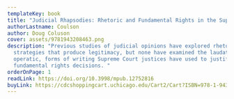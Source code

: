 ```yaml
---
templateKey: book
title: "Judicial Rhapsodies: Rhetoric and Fundamental Rights in the Supreme Court"
authorLastname: Coulson
author: Doug Coluson
cover: assets/9781943208463.png
description: "Previous studies of judicial opinions have explored rhetorical
  strategies that produce legitimacy, but none have examined the laudatory, even
  operatic, forms of writing Supreme Court justices have used to justify
  fundamental rights decisions. "
orderOnPage: 1
readLink: https://doi.org/10.3998/mpub.12752816
buyLink: https://cdcshoppingcart.uchicago.edu/Cart2/Cart?ISBN=978-1-943208-46-3&PRESS=amherst
---
```

